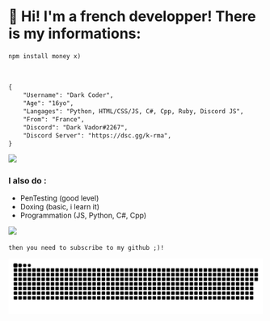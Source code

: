 # 👋 Hi! I'm a french developper! There is my informations: 
```
npm install money x)
```
<br>

```
{
    "Username": "Dark Coder",
    "Age": "16yo",
    "Langages": "Python, HTML/CSS/JS, C#, Cpp, Ruby, Discord JS",
    "From": "France",
    "Discord": "Dark Vador#2267",
    "Discord Server": "https://dsc.gg/k-rma",
}
```

<img src="https://media.discordapp.net/attachments/885765639661314099/894933332746461184/image0.gif"></img>
### I also do : 
- PenTesting (good level)
- Doxing (basic, i learn it)
- Programmation (JS, Python, C#, Cpp)

<img src="https://media.discordapp.net/attachments/885765639661314099/894933332746461184/image0.gif"></img>
```
then you need to subscribe to my github ;)!
```
<img src="https://raw.githubusercontent.com/Th3Te4mH4ckFR/Th3Te4mH4ckFR/main/github-user-contribution.svg"></img>
